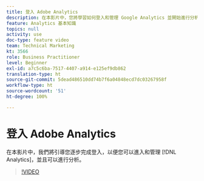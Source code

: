 ```yaml
---
title: 登入 Adobe Analytics
description: 在本影片中，您將學習如何登入和管理 Google Analytics 並開始進行分析。
feature: Analytics 基本知識
topics: null
activity: use
doc-type: feature video
team: Technical Marketing
kt: 3566
role: Business Practitioner
level: Beginner
exl-id: a7c5c6ba-7517-4407-a914-e125ef9db862
translation-type: ht
source-git-commit: 5dead486510dd74b7f6a04848ecd7dc03267958f
workflow-type: ht
source-wordcount: '51'
ht-degree: 100%

---
```


# 登入 Adobe Analytics

在本影片中，我們將引導您逐步完成登入，以便您可以進入和管理 [!DNL Analytics]，並且可以進行分析。

>[!VIDEO](https://video.tv.adobe.com/v/28771/?quality=12)
